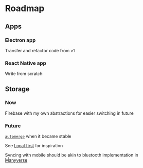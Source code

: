 # Roadmap

## Apps

### Electron app

Transfer and refactor code from v1

### React Native app

Write from scratch

## Storage

### Now

Firebase with my own abstractions for easier switching in future

### Future

[`automerge`](https://github.com/automerge/automerge) when it became stable

See [Local first](https://www.inkandswitch.com/local-first.html) for inspiration

Syncing with mobile should be akin to bluetooth implementation in [Manyverse](https://www.manyver.se/blog/bluetooth-sync)
